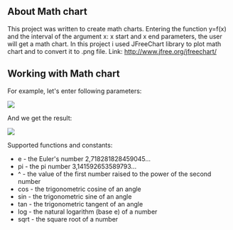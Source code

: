 ## About Math chart

This project was written to create math charts. Entering the function y=f(x) and the interval of the argument x: x start and x end parameters, the user will get a math chart. In this project i used JFreeChart library to plot math chart and to convert it to .png file. Link: <http://www.jfree.org/jfreechart/>

## Working with Math chart

For example, let's enter following parameters:

![](https://github.com/Putyahin/Math_chart/raw/master/etc/1.jpg)

And we get the result:

![](https://github.com/Putyahin/Math_chart/raw/master/etc/2.jpg)

Supported functions and constants:
* e - the Euler's number 2,718281828459045...
* pi - the pi number 3,141592653589793...
* ^ - the value of the first number raised to the power of the second number
* cos - the trigonometric cosine of an angle
* sin - the trigonometric sine of an angle
* tan - the trigonometric tangent of an angle
* log - the natural logarithm (base e) of a number
* sqrt - the square root of a number